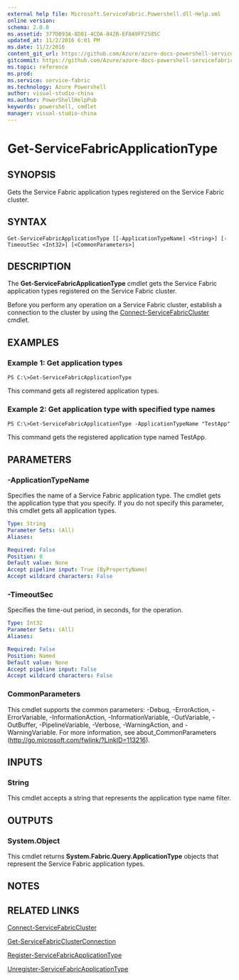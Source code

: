 ```yaml
---
external help file: Microsoft.ServiceFabric.Powershell.dll-Help.xml
online version:
schema: 2.0.0
ms.assetid: 377D093A-8D81-4CDA-842B-EF8A9FF2585C
updated_at: 11/2/2016 6:01 PM
ms.date: 11/2/2016
content_git_url: https://github.com/Azure/azure-docs-powershell-servicefabric/blob/master/Service-Fabric-cmdlets/ServiceFabric/vlatest/Get-ServiceFabricApplicationType.md
gitcommit: https://github.com/Azure/azure-docs-powershell-servicefabric/blob/a04d7fb81ddb4ca19a8c0101c71d7745ad5e082a/Service-Fabric-cmdlets/ServiceFabric/vlatest/Get-ServiceFabricApplicationType.md
ms.topic: reference
ms.prod: 
ms.service: service-fabric
ms.technology: Azure Powershell
author: visual-studio-china
ms.author: PowerShellHelpPub
keywords: powershell, cmdlet
manager: visual-studio-china
---
```


# Get-ServiceFabricApplicationType

## SYNOPSIS
Gets the Service Fabric application types registered on the Service Fabric cluster.

## SYNTAX

```
Get-ServiceFabricApplicationType [[-ApplicationTypeName] <String>] [-TimeoutSec <Int32>] [<CommonParameters>]
```

## DESCRIPTION
The **Get-ServiceFabricApplicationType** cmdlet gets the Service Fabric application types registered on the Service Fabric cluster.

Before you perform any operation on a Service Fabric cluster, establish a connection to the cluster by using the [Connect-ServiceFabricCluster](./Connect-ServiceFabricCluster.md) cmdlet.

## EXAMPLES

### Example 1: Get application types
```
PS C:\>Get-ServiceFabricApplicationType
```

This command gets all registered application types.

### Example 2: Get application type with specified type names
```
PS C:\>Get-ServiceFabricApplicationType -ApplicationTypeName "TestApp"
```

This command gets the  registered application type named TestApp.

## PARAMETERS

### -ApplicationTypeName
Specifies the name of a Service Fabric application type.
The cmdlet gets the application type that you specify.
If you do not specify this parameter, this cmdlet gets all application types.

```yaml
Type: String
Parameter Sets: (All)
Aliases:

Required: False
Position: 0
Default value: None
Accept pipeline input: True (ByPropertyName)
Accept wildcard characters: False
```

### -TimeoutSec
Specifies the time-out period, in seconds, for the operation.

```yaml
Type: Int32
Parameter Sets: (All)
Aliases:

Required: False
Position: Named
Default value: None
Accept pipeline input: False
Accept wildcard characters: False
```

### CommonParameters
This cmdlet supports the common parameters: -Debug, -ErrorAction, -ErrorVariable, -InformationAction, -InformationVariable, -OutVariable, -OutBuffer, -PipelineVariable, -Verbose, -WarningAction, and -WarningVariable. For more information, see about_CommonParameters (http://go.microsoft.com/fwlink/?LinkID=113216).

## INPUTS

### String
This cmdlet accepts a string that represents the application type name filter.

## OUTPUTS

### System.Object
This cmdlet returns **System.Fabric.Query.ApplicationType** objects that represent the Service Fabric application types.

## NOTES

## RELATED LINKS

[Connect-ServiceFabricCluster](xref:ServiceFabric/vlatest/Connect-ServiceFabricCluster.md)

[Get-ServiceFabricClusterConnection](xref:ServiceFabric/vlatest/Get-ServiceFabricClusterConnection.md)

[Register-ServiceFabricApplicationType](xref:ServiceFabric/vlatest/Register-ServiceFabricApplicationType.md)

[Unregister-ServiceFabricApplicationType](xref:ServiceFabric/vlatest/Unregister-ServiceFabricApplicationType.md)
